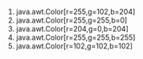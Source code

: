 1) java.awt.Color[r=255,g=102,b=204]
2) java.awt.Color[r=255,g=255,b=0]
3) java.awt.Color[r=204,g=0,b=204]
4) java.awt.Color[r=255,g=255,b=255]
5) java.awt.Color[r=102,g=102,b=102]